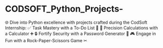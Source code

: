 # CODSOFT_Python_Projects-
🌐 Dive into Python excellence with projects crafted during the CodSoft Internship: ✅ Task Mastery with a To-Do List 📝 🧮 Precision Calculations with a Calculator ➕ 🔒 Fortify Security with a Password Generator 🔐 🎮 Engage in Fun with a Rock-Paper-Scissors Game ✂

